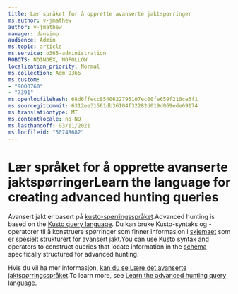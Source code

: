 ```yaml
---
title: Lær språket for å opprette avanserte jaktspørringer
ms.author: v-jmathew
author: v-jmathew
manager: dansimp
audience: Admin
ms.topic: article
ms.service: o365-administration
ROBOTS: NOINDEX, NOFOLLOW
localization_priority: Normal
ms.collection: Adm_O365
ms.custom:
- "9000760"
- "7391"
ms.openlocfilehash: 68d6ffecc8540622795107ec00fe659f210ce3f1
ms.sourcegitcommit: 6312ee31561db36104f32282d019d069ede69174
ms.translationtype: MT
ms.contentlocale: nb-NO
ms.lasthandoff: 03/11/2021
ms.locfileid: "50748682"
---
```

# <a name="learn-the-language-for-creating-advanced-hunting-queries"></a><span data-ttu-id="fe47d-102">Lær språket for å opprette avanserte jaktspørringer</span><span class="sxs-lookup"><span data-stu-id="fe47d-102">Learn the language for creating advanced hunting queries</span></span>

<span data-ttu-id="fe47d-103">Avansert jakt er basert på [kusto-spørringsspråket](https://go.microsoft.com/fwlink/?linkid=2144620).</span><span class="sxs-lookup"><span data-stu-id="fe47d-103">Advanced hunting is based on the [Kusto query language](https://go.microsoft.com/fwlink/?linkid=2144620).</span></span> <span data-ttu-id="fe47d-104">Du kan bruke Kusto-syntaks og -operatorer til å konstruere spørringer som finner informasjon i [skjemaet](https://go.microsoft.com/fwlink/?linkid=2144621) som er spesielt strukturert for avansert jakt.</span><span class="sxs-lookup"><span data-stu-id="fe47d-104">You can use Kusto syntax and operators to construct queries that locate information in the [schema](https://go.microsoft.com/fwlink/?linkid=2144621) specifically structured for advanced hunting.</span></span>

<span data-ttu-id="fe47d-105">Hvis du vil ha mer informasjon, [kan du se Lære det avanserte jaktspørringsspråket](https://go.microsoft.com/fwlink/?linkid=2144518).</span><span class="sxs-lookup"><span data-stu-id="fe47d-105">To learn more, see [Learn the advanced hunting query language](https://go.microsoft.com/fwlink/?linkid=2144518).</span></span>
